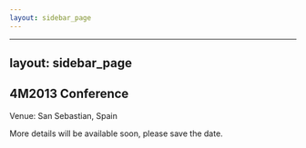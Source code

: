 ```yaml
---
layout: sidebar_page
---
```


---
layout: sidebar_page
---

## 4M2013 Conference

Venue: San Sebastian, Spain

More details will be available soon, please save the date.